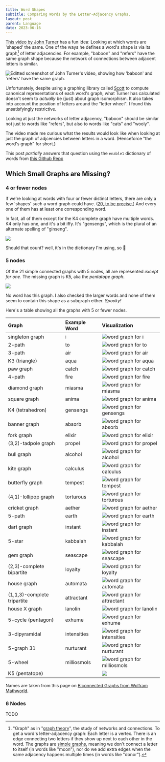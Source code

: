 ```yaml
---
title: Word Shapes
subtitle: Comparing Words by the Letter-Adjacency Graphs.
layout: post
parent: Language
date: 2023-06-16
---
```


[This video by John Turner](https://www.youtube.com/watch?v=4uFahk0cuZU)
has a fun idea:
Looking at which words are 'shaped' the same. 
One of the ways he defines a word's shape is via its graph[^graphtheory] of letter adjacencies.
For example, "baboon" and "refers" have the same graph shape
because the network of connections between adjacent letters is similar.

[^graphtheory]: "Graph" as in "[graph theory](https://www.britannica.com/topic/graph-theory)", the study of networks and connections. To get a word's letter-adjacency graph: Each letter is a vertex. There is an edge connecting two letters if they show up next to each other in the word. The graphs are [simple graphs](https://mathworld.wolfram.com/SimpleGraph.html), meaning we don't connect a letter to itself (in words like "moon"), nor do we add extra edges when the same adjacency happens multiple times (in words like "donor").
<!--https://math.libretexts.org/Bookshelves/Combinatorics_and_Discrete_Mathematics/Combinatorics_and_Graph_Theory_(Guichard)/05%3A_Graph_Theory/5.01%3A_The_Basics_of_Graph_Theory-->



![Editted screenshot of John Turner's video, showing how 'baboon' and 'refers' have the same graph.](wordshapes/letterWheelExample.png)

Unfortunately, despite using a graphing library called [Scott](https://github.com/theplatypus/scott) to compute canonical representations of each word's graph, 
what Turner has calculated doesn't seem to *actually* be (just) about graph isomorphism.
It also takes into account the position of letters around the "letter wheel".
I found this unsatisfyingly restrictive. 

Looking at just the networks of letter adjacency, "baboon" should be similar not just to words like 
"refers", 
but also to words like "cats" and "wooly".

The video made me curious what the results would look like when 
looking at just the graph of adjcencies between letters in a word.
(Henceforce "the word's graph" for short.)

This post *partially* answers that question
using the `enable1` dictionary of words from [this Github Repo](https://github.com/dolph/dictionary)

## Which Small Graphs are Missing?

### 4 or fewer nodes

<!--## Words With Only A Few Distinct Letters-->

If we're looking at words with four or fewer distinct letters,
there are only a few 'shapes' such a word graph could have.
([20, to be precise.](https://mathworld.wolfram.com/ConnectedGraph.html)) 
And every one of them has at least one corresponding word.

In fact, all of them except for the K4 complete graph have multiple words.
K4 only has one, and it's a bit iffy.
It's "gensengs", which is the plural of an alternate spelling of "ginseng".

![](wordshapes/img/words/GENSENGS.webp)

Should that count? well, it's in the dictionary I'm using, so 🤷

<!--TODO: image of all the graphs-->
<!--TODO: longest such word-->

### 5 nodes

Of the 21 simple connected graphs with 5 nodes, 
all are represented *except for one*.
The missing graph is K5, aka the *pentatope graph*.

![](wordshapes/img/K5.webp)

No word has this graph.
I also checked the larger words and none of them seem to contain this shape as a subgraph either.
*Spooky!*



Here's a table showing all the graphs with 5 or fewer nodes.

<style>
    main table img {
        max-width: 150px;
        max-height: 80px;
    }
    main table tr:nth-child(3){
        padding:0
    }
</style>

| Graph | Example Word | Visualization |
|:--|:--|:--|
| singleton graph | i | ![word graph for i](wordshapes/img/flatwords/i.webp) |
| 2-path | to | ![word graph for to](wordshapes/img/flatwords/to.webp) |
| 3-path | air | ![word graph for air](wordshapes/img/flatwords/air.webp) |
| K3 (triangle) | aqua | ![word graph for aqua](wordshapes/img/flatwords/aqua.webp) |
| paw graph | catch | ![word graph for catch](wordshapes/img/flatwords/catch.webp) |
| 4-path | fire | ![word graph for fire](wordshapes/img/flatwords/fire.webp) |
| diamond graph | miasma | ![word graph for miasma](wordshapes/img/flatwords/miasma.webp) |
| square graph | anima | ![word graph for anima](wordshapes/img/flatwords/anima.webp) |
| K4 (tetrahedron) | gensengs | ![word graph for gensengs](wordshapes/img/flatwords/gensengs.webp) |
| banner graph | absorb | ![word graph for absorb](wordshapes/img/flatwords/absorb.webp) |
| fork graph | elixir | ![word graph for elixir](wordshapes/img/flatwords/elixir.webp) |
| (3,2)-tadpole graph | propel | ![word graph for propel](wordshapes/img/flatwords/propel.webp) |
| bull graph | alcohol | ![word graph for alcohol](wordshapes/img/flatwords/alcohol.webp) |
| kite graph | calculus | ![word graph for calculus](wordshapes/img/flatwords/calculus.webp) |
| butterfly graph | tempest | ![word graph for tempest](wordshapes/img/flatwords/tempest.webp) |
| (4,1)-lollipop graph | torturous | ![word graph for torturous](wordshapes/img/flatwords/torturous.webp) |
| cricket graph | aether | ![word graph for aether](wordshapes/img/flatwords/aether.webp) |
| 5-path | earth | ![word graph for earth](wordshapes/img/flatwords/earth.webp) |
| dart graph | instant | ![word graph for instant](wordshapes/img/flatwords/instant.webp) |
| 5-star | kabbalah | ![word graph for kabbalah](wordshapes/img/flatwords/kabbalah.webp) |
| gem graph | seascape | ![word graph for seascape](wordshapes/img/flatwords/seascape.webp) |
| (2,3)-complete bipartite | loyalty | ![word graph for loyalty](wordshapes/img/flatwords/loyalty.webp) |
| house graph | automata | ![word graph for automata](wordshapes/img/flatwords/automata.webp) |
| (1,1,3)-complete tripartite | attractant | ![word graph for attractant](wordshapes/img/flatwords/attractant.webp) |
| house X graph | lanolin | ![word graph for lanolin](wordshapes/img/flatwords/lanolin.webp) |
| 5-cycle (pentagon) | exhume | ![word graph for exhume](wordshapes/img/flatwords/exhume.webp) |
| 3-dipyramidal | intensities | ![word graph for intensities](wordshapes/img/flatwords/intensities.webp) |
| 5-graph 31 | nurturant | ![word graph for nurturant](wordshapes/img/flatwords/nurturant.webp) |
| 5-wheel | milliosmols | ![word graph for milliosmols](wordshapes/img/flatwords/milliosmols.webp) |
| K5 (pentatope) |  | ![](wordshapes/img/K5.webp) |

Names are taken from this page on [Biconnected Graphs from Wolfram Mathworld](https://mathworld.wolfram.com/BiconnectedGraph.html).



### 6 Nodes

TODO








